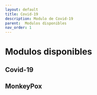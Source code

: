 ```yaml
---
layout: default
title: Covid-19
description: Modulo de Covid-19
parent:  Modulos disponibles
nav_order: 1
---
```


# Modulos disponibles

## Covid-19


## MonkeyPox


